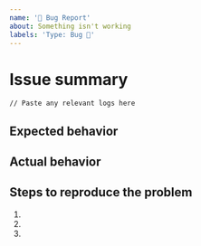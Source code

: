 ```yaml
---
name: '🐛 Bug Report'
about: Something isn't working
labels: 'Type: Bug 🐛'
---
```


# Issue summary

<!--

Write a short description of the issue here. Please provide any details or logs that
can help us debug it.

To increase logging, change these settings when calling shopifyApi:
  logger: {
    level: LogSeverity.Debug,
    httpRequests: true, // if the error seems to be related to requests
  }

Learn more: https://github.com/Shopify/shopify-api-js/blob/main/docs/reference/shopifyApi.md#logger

-->

```
// Paste any relevant logs here
```

## Expected behavior

<!-- What do you think should happen? -->

## Actual behavior

<!-- What actually happens? -->

## Steps to reproduce the problem

1.
1.
1.
